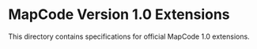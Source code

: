 MapCode Version 1.0 Extensions
==============================
This directory contains specifications for official MapCode 1.0 extensions.